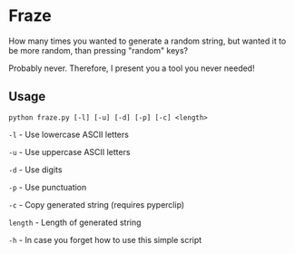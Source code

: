 # Fraze
How many times you wanted to generate a random string, but wanted it to be more random, than pressing "random" keys?

Probably never. Therefore, I present you a tool you never needed!

## Usage
`python fraze.py [-l] [-u] [-d] [-p] [-c] <length>`

`-l` - Use lowercase ASCII letters

`-u` - Use uppercase ASCII letters

`-d` - Use digits

`-p` - Use punctuation

`-c` - Copy generated string (requires pyperclip)

`length` - Length of generated string

`-h` - In case you forget how to use this simple script
